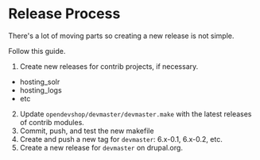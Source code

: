 Release Process
===============

There's a lot of moving parts so creating a new release is not simple.

Follow this guide.

1. Create new releases for contrib projects, if necessary.
  - hosting_solr
  - hosting_logs
  - etc
2. Update `opendevshop/devmaster/devmaster.make` with the latest releases of contrib modules.
3. Commit, push, and test the new makefile
4. Create and push a new tag for `devmaster`: 6.x-0.1, 6.x-0.2, etc.
5. Create a new release for `devmaster` on drupal.org.

 